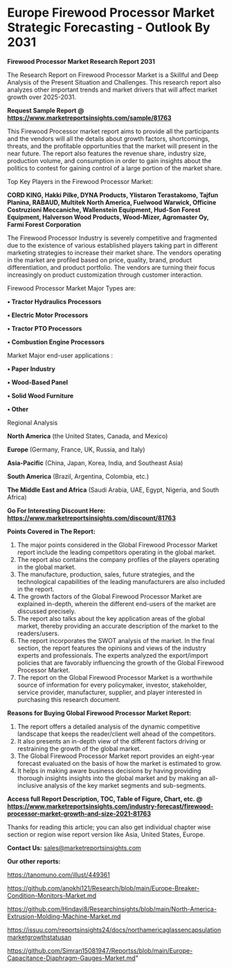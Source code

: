  # Europe Firewood Processor Market Strategic Forecasting - Outlook By 2031

<strong>Firewood Processor Market Research Report 2031</strong>

The Research Report on Firewood Processor Market is a Skillful and Deep Analysis of the Present Situation and Challenges. This research report also analyzes other important trends and market drivers that will affect market growth over 2025-2031.

<strong>Request Sample Report @ <a href=https://www.marketreportsinsights.com/sample/81763>https://www.marketreportsinsights.com/sample/81763</a></strong>

This Firewood Processor market report aims to provide all the participants and the vendors will all the details about growth factors, shortcomings, threats, and the profitable opportunities that the market will present in the near future. The report also features the revenue share, industry size, production volume, and consumption in order to gain insights about the politics to contest for gaining control of a large portion of the market share.

Top Key Players in the Firewood Processor Market:

<strong>CORD KING, Hakki Pilke, DYNA Products, Ylistaron Terastakomo, Tajfun Planina, RABAUD, Multitek North America, Fuelwood Warwick, Officine Costruzioni Meccaniche, Wallenstein Equipment, Hud-Son Forest Equipment, Halverson Wood Products, Wood-Mizer, Agromaster Oy, Farmi Forest Corporation</strong>

The Firewood Processor Industry is severely competitive and fragmented due to the existence of various established players taking part in different marketing strategies to increase their market share. The vendors operating in the market are profiled based on price, quality, brand, product differentiation, and product portfolio. The vendors are turning their focus increasingly on product customization through customer interaction.

Firewood Processor Market Major Types are:

<strong>• Tractor Hydraulics Processors

• Electric Motor Processors

• Tractor PTO Processors

• Combustion Engine Processors</strong>

Market Major end-user applications :

<strong>• Paper Industry

• Wood-Based Panel

• Solid Wood Furniture

• Other</strong>

Regional Analysis

</u><strong><b>North America</b></strong> (the United States, Canada, and Mexico)

<strong><b>Europe </b></strong>(Germany, France, UK, Russia, and Italy)

<strong><b>Asia-Pacific</b></strong> (China, Japan, Korea, India, and Southeast Asia)

<strong><b>South America</b></strong> (Brazil, Argentina, Colombia, etc.)

<strong><b>The Middle East and Africa</b></strong> (Saudi Arabia, UAE, Egypt, Nigeria, and South Africa)

<strong>Go For Interesting Discount Here: <a href=https://www.marketreportsinsights.com/discount/81763>https://www.marketreportsinsights.com/discount/81763</a></strong>

<strong>Points Covered in The Report:</strong>
<ol>
  <li>The major points considered in the Global Firewood Processor Market report include the leading competitors operating in the global market.</li>
  <li>The report also contains the company profiles of the players operating in the global market.</li>
  <li>The manufacture, production, sales, future strategies, and the technological capabilities of the leading manufacturers are also included in the report.</li>
  <li>The growth factors of the Global Firewood Processor Market are explained in-depth, wherein the different end-users of the market are discussed precisely.</li>
  <li>The report also talks about the key application areas of the global market, thereby providing an accurate description of the market to the readers/users.</li>
  <li>The report incorporates the SWOT analysis of the market. In the final section, the report features the opinions and views of the industry experts and professionals. The experts analyzed the export/import policies that are favorably influencing the growth of the Global Firewood Processor Market.</li>
  <li>The report on the Global Firewood Processor Market is a worthwhile source of information for every policymaker, investor, stakeholder, service provider, manufacturer, supplier, and player interested in purchasing this research document.</li>
</ol>
<strong>Reasons for Buying Global Firewood Processor Market Report:</strong>

<ol>
  <li>The report offers a detailed analysis of the dynamic competitive landscape that keeps the reader/client well ahead of the competitors.</li>
  <li>It also presents an in-depth view of the different factors driving or restraining the growth of the global market.</li>
  <li>The Global Firewood Processor Market report provides an eight-year forecast evaluated on the basis of how the market is estimated to grow.</li>
  <li>It helps in making aware business decisions by having providing thorough insights insights into the global market and by making an all-inclusive analysis of the key market segments and sub-segments.</li>
</ol>
<strong>Access full Report Description, TOC, Table of Figure, Chart, etc. @ <a href=https://www.marketreportsinsights.com/industry-forecast/firewood-processor-market-growth-and-size-2021-81763>https://www.marketreportsinsights.com/industry-forecast/firewood-processor-market-growth-and-size-2021-81763</a></strong>


Thanks for reading this article; you can also get individual chapter wise section or region wise report version like Asia, United States, Europe.

<strong>Contact Us:</strong>
sales@marketreportsinsights.com

<strong>Our other reports:</strong>

<a href=https://tanomuno.com/illust/449361>https://tanomuno.com/illust/449361</a>

<a href=https://github.com/anokhi121/Research/blob/main/Europe-Breaker-Condition-Monitors-Market.md>https://github.com/anokhi121/Research/blob/main/Europe-Breaker-Condition-Monitors-Market.md</a>

<a href=https://github.com/Hindavi8/Researchinsights/blob/main/North-America-Extrusion-Molding-Machine-Market.md>https://github.com/Hindavi8/Researchinsights/blob/main/North-America-Extrusion-Molding-Machine-Market.md</a>

<a href=https://issuu.com/reportsinsights24/docs/northamericaglassencapsulationmarketgrowthstatusan>https://issuu.com/reportsinsights24/docs/northamericaglassencapsulationmarketgrowthstatusan</a>

<a href=https://github.com/Simran15081947/Reportss/blob/main/Europe-Capacitance-Diaphragm-Gauges-Market.md>https://github.com/Simran15081947/Reportss/blob/main/Europe-Capacitance-Diaphragm-Gauges-Market.md</a>"
